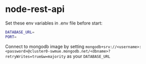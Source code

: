 # node-rest-api

Set these env variables in .env file before start:

```bash
DATABASE_URL=
PORT=
```

Connect to mongodb image by setting `mongodb+srv://<username>:<password>@cluster0-swmue.mongodb.net/<dbname>?retryWrites=true&w=majority` as your `DATABASE_URL`
